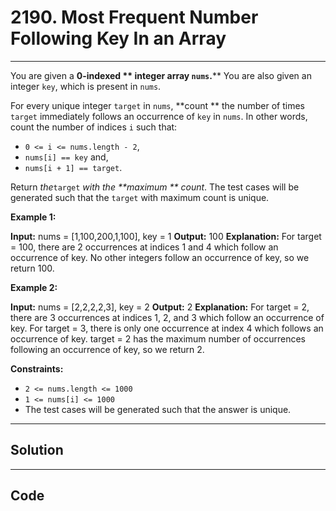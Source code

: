 # 2190. Most Frequent Number Following Key In an Array

---

You are given a **0-indexed ** integer array `nums`.**** You are also given an integer `key`, which is present in `nums`.

For every unique integer `target` in `nums`, **count ** the number of times `target` immediately follows an occurrence of `key` in `nums`. In other words, count the number of indices `i` such that:

  * `0 <= i <= nums.length - 2`,
  * `nums[i] == key` and,
  * `nums[i + 1] == target`.



Return _the_`target` _with the **maximum ** count_. The test cases will be generated such that the `target` with maximum count is unique.

 

**Example 1:**


**Input:** nums = [1,100,200,1,100], key = 1
**Output:** 100
**Explanation:** For target = 100, there are 2 occurrences at indices 1 and 4 which follow an occurrence of key.
No other integers follow an occurrence of key, so we return 100.


**Example 2:**


**Input:** nums = [2,2,2,2,3], key = 2
**Output:** 2
**Explanation:** For target = 2, there are 3 occurrences at indices 1, 2, and 3 which follow an occurrence of key.
For target = 3, there is only one occurrence at index 4 which follows an occurrence of key.
target = 2 has the maximum number of occurrences following an occurrence of key, so we return 2.


 

**Constraints:**

  * `2 <= nums.length <= 1000`
  * `1 <= nums[i] <= 1000`
  * The test cases will be generated such that the answer is unique.

---

## Solution



---

## Code
```python


```